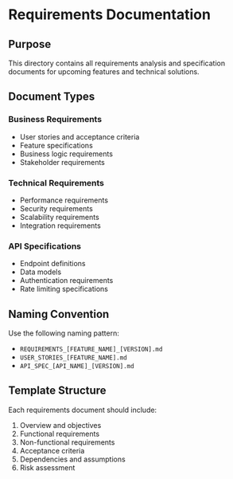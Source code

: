 # Requirements Documentation

## Purpose

This directory contains all requirements analysis and specification documents for upcoming features and technical solutions.

## Document Types

### Business Requirements
- User stories and acceptance criteria
- Feature specifications
- Business logic requirements
- Stakeholder requirements

### Technical Requirements
- Performance requirements
- Security requirements
- Scalability requirements
- Integration requirements

### API Specifications
- Endpoint definitions
- Data models
- Authentication requirements
- Rate limiting specifications

## Naming Convention

Use the following naming pattern:
- `REQUIREMENTS_[FEATURE_NAME]_[VERSION].md`
- `USER_STORIES_[FEATURE_NAME].md`
- `API_SPEC_[API_NAME]_[VERSION].md`

## Template Structure

Each requirements document should include:
1. Overview and objectives
2. Functional requirements
3. Non-functional requirements
4. Acceptance criteria
5. Dependencies and assumptions
6. Risk assessment
